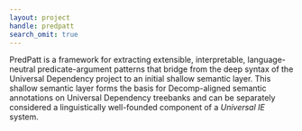 ```yaml
---
layout: project
handle: predpatt
search_omit: true
---
```


PredPatt is a framework for extracting extensible, interpretable, language-neutral predicate-argument patterns that bridge from the deep syntax of the Universal Dependency project to an initial shallow semantic layer. This shallow semantic layer forms the basis for Decomp-aligned semantic annotations on Universal Dependency treebanks and can be separately considered a linguistically well-founded component of a *Universal IE* system.